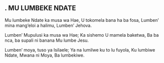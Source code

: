 ## . MU LUMBEKE NDATE

Mu lumbeke Ndate ka musa wa Hae,
U tokomela bana ha ba fosa,
Lumben’ mina mang’eloi a halimu,
Lumben’ Jehova.


Lumben’ Mupulusi ka musa wa Hae;
Ka sishemo U mamela baketwa,
Ba ba nca, ba supali ni banana
Mu lumbe Jesu.


Lumben’ moya, tuso ya Isilaele;
Ya na lumilwe ku to lu fuyola,
Ku lumbiwe Ndate, Mwana ni Moya,
Ba lumbekiwe.

